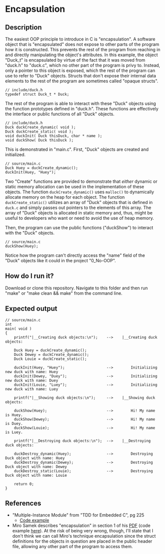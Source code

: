# Encapsulation

## Description

The easiest OOP principle to introduce in C is "encapsulation". A software object that is "encapsulated" does not expose to other parts of the program how it is constructed. This prevents the rest of the program from reaching in and directly manipulating the object's attributes. In this example, the object "Duck_t" is encapsulated by virtue of the fact that it was moved from "duck.h" to "duck.c", which no other part of the program is privy to. Instead, only a pointer to this object is exposed, which the rest of the program can use to refer to "Duck" objects. Structs that don't expose their internal data elements to the rest of the program are sometimes called "opaque structs".

```
// include/duck.h
typedef struct Duck_t * Duck;
```

The rest of the program is able to interact with these "Duck" objects using the function prototypes defined in "duck.h". These functions are effectively the interface or public functions of all "Duck" objects.

```
// include/duck.h
Duck duckCreate_dynamic( void );
Duck duckCreate_static( void );
void duckInit( Duck thisDuck, char * name );
void duckShow( Duck thisDuck );
```

This is demonstrated in "main.c". First, "Duck" objects are created and initialized.

```
// source/main.c
Duck Huey = duckCreate_dynamic();
duckInit(Huey, "Huey");
```

Two "Create" functions are provided to demonstrate that _either_ dynamic or static memory allocation can be used in the implementation of these objects. The function `duckCreate_dynamic()` uses `malloc()` to dynamically allocate memory on the heap for each object. The function `duckCreate_static()` utilizes an array of "Duck" objects that is defined in `duck.c` and simply passes out pointers to the elements of this array. The array of "Duck" objects is allocated in static memory and, thus, might be useful to developers who want or need to avoid the use of heap memory.

Then, the program can use the public functions ("duckShow") to interact with the "Duck" objects.

```
// source/main.c
duckShow(Huey);
```

Notice how the program can't directly access the "name" field of the "Duck" objects like it could in the project "0_No-OOP".

## How do I run it?

Download or clone this repository. Navigate to this folder and then run "make" or "make clean && make" from the command line.

## Expected output

```
// source/main.c
int
main( void )
{
    printf("|__Creating duck objects:\n");    -->    |__Creating duck objects:

    Duck Huey = duckCreate_dynamic();
    Duck Dewey = duckCreate_dynamic();
    Duck Louie = duckCreate_static();

    duckInit(Huey, "Huey");                   -->        Initializing new duck with name: Huey
    duckInit(Dewey, "Duey");                  -->        Initializing new duck with name: Duey
    duckInit(Louie, "Luey");                  -->        Initializing new duck with name: Luey

    printf("|__Showing duck objects:\n");     -->    |__Showing duck objects:
    
    duckShow(Huey);                           -->        Hi! My name is Huey.
    duckShow(Dewey);                          -->        Hi! My name is Duey.
    duckShow(Louie);                          -->        Hi! My name is Luey.

    printf("|__Destroying duck objects:\n");  -->    |__Destroying duck objects:

    duckDestroy_dynamic(Huey);                -->        Destroying Duck object with name: Huey
    duckDestroy_dynamic(Dewey);               -->        Destroying Duck object with name: Dewey
    duckDestroy_static(Louie);                -->        Destroying Duck object with name: Louie

    return 0;
}
```

## References
- "Multiple-Instance Module" from "TDD for Embedded C", pg 225
    - [Code example](https://github.com/jwgrenning/tddec-code/blob/master/code/include/util/CircularBuffer.h)
- Miro Samek describes "encapsulation" in section 1 of his [PDF](https://www.state-machine.com/doc/AN_OOP_in_C.pdf) (code example [here](https://github.com/QuantumLeaps/OOP-in-C/tree/master/encapsulation)). At the risk of being very wrong, though, I'll state that I don't think we can call Miro's technique encapsulation since the struct definitions for the objects in question are placed in the public header file, allowing any other part of the program to access them.